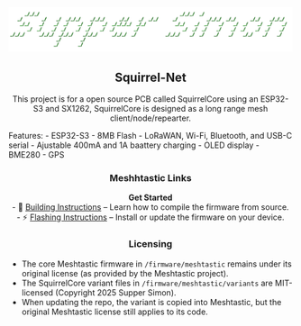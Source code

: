 <div align="center">
  <a href="https://meshtastic.org">
    <img src=".github/SupperSimon.png" alt="SupperSimon" width="800"/>
  </a>

  <h2>Squirrel-Net</h2>
  <p>
    This project is for a open source PCB called SquirrelCore using an ESP32-S3 and SX1262, 
    SquirrelCore is designed as a long range mesh client/node/repearter.
  </p>
</div>
<div align="left">
  <p>
    Features:
    - ESP32-S3
    - 8MB Flash
    - LoRaWAN, Wi-Fi, Bluetooth, and USB-C serial
    - Ajustable 400mA and 1A baattery charging
    - OLED display
    - BME280
    - GPS
    
  </p>
</div>
<div align="center">
  <p>
    <h3>Meshhtastic Links</h3>
    <a href="https://meshtastic.org" style="text-decoration:none; font-weight:bold;">Get Started</a><br/>
    - 🔧 <a href="https://meshtastic.org/docs/development/firmware/build">Building Instructions</a> – Learn how to compile the firmware from source.<br/>
    - ⚡ <a href="https://meshtastic.org/docs/getting-started/flashing-firmware/">Flashing Instructions</a> – Install or update the firmware on your device.
  </p>
  <h3>Licensing</h3>
</div>
<div align="left">
<ul>
  <li>The core Meshtastic firmware in <code>/firmware/meshtastic</code> remains under its original license (as provided by the Meshtastic project).</li>
  <li>The SquirrelCore variant files in <code>/firmware/meshtastic/variants</code> are MIT-licensed (Copyright 2025 Supper Simon).</li>
  <li>When updating the repo, the variant is copied into Meshtastic, but the original Meshtastic license still applies to its code.</li>
</ul>
</div>

